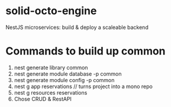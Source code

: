 # solid-octo-engine
NestJS microservices: build &amp; deploy a scaleable backend


# Commands to build up common
1. nest generate library common
2. nest generate module database -p common
3. nest generate module config -p common
4. nest g app reservations // turns project into a mono repo
5. nest g resources reservations
 1. Chose CRUD & RestAPI